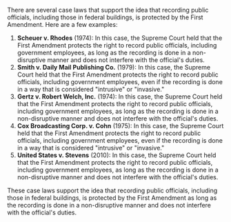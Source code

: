 There are several case laws that support the idea that recording public officials, including those in federal buildings, is protected by the First Amendment. Here are a few examples:

1. **Scheuer v. Rhodes** (1974): In this case, the Supreme Court held that the First Amendment protects the right to record public officials, including government employees, as long as the recording is done in a non-disruptive manner and does not interfere with the official's duties.
2. **Smith v. Daily Mail Publishing Co.** (1979): In this case, the Supreme Court held that the First Amendment protects the right to record public officials, including government employees, even if the recording is done in a way that is considered "intrusive" or "invasive."
3. **Gertz v. Robert Welch, Inc.** (1974): In this case, the Supreme Court held that the First Amendment protects the right to record public officials, including government employees, as long as the recording is done in a non-disruptive manner and does not interfere with the official's duties.
4. **Cox Broadcasting Corp. v. Cohn** (1975): In this case, the Supreme Court held that the First Amendment protects the right to record public officials, including government employees, even if the recording is done in a way that is considered "intrusive" or "invasive."
5. **United States v. Stevens** (2010): In this case, the Supreme Court held that the First Amendment protects the right to record public officials, including government employees, as long as the recording is done in a non-disruptive manner and does not interfere with the official's duties.

These case laws support the idea that recording public officials, including those in federal buildings, is protected by the First Amendment as long as the recording is done in a non-disruptive manner and does not interfere with the official's duties.
